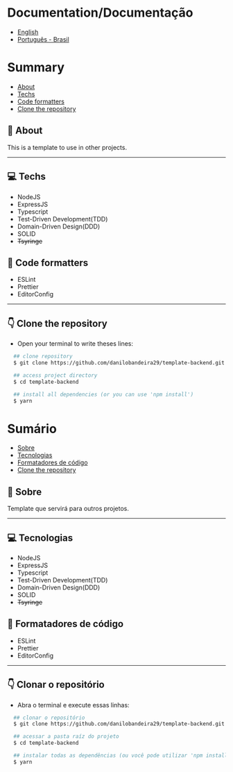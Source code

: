 # Documentation/Documentação
- [English](#-Summary)
- [Português - Brasil](#-Sumário)

# Summary
- [About](#-About)
- [Techs](#-Techs)
- [Code formatters](#-Code-formatters)
- [Clone the repository](#-Clone-the-repository)

## 📝 About
This is a template to use in other projects.

---

## 💻 Techs
- NodeJS
- ExpressJS
- Typescript
- Test-Driven Development(TDD)
- Domain-Driven Design(DDD)
- SOLID
- <s>Tsyringe</s>

## 💅 Code formatters
- ESLint
- Prettier
- EditorConfig

---

## 👇 Clone the repository
- Open your terminal to write theses lines:
```bash
  ## clone repository
  $ git clone https://github.com/danilobandeira29/template-backend.git

  ## access project directory
  $ cd template-backend

  ## install all dependencies (or you can use 'npm install')
  $ yarn

```
# Sumário
- [Sobre](#-Sobre)
- [Tecnologias](#-Tecnologias)
- [Formatadores de código](#-Formatadores-de-código)
- [Clone the repository](#-Clone-the-repository)

## 📝 Sobre
Template que servirá para outros projetos.

---

## 💻 Tecnologias
- NodeJS
- ExpressJS
- Typescript
- Test-Driven Development(TDD)
- Domain-Driven Design(DDD)
- SOLID
- <s>Tsyringe</s>

## 💅 Formatadores de código
- ESLint
- Prettier
- EditorConfig

---

## 👇 Clonar o repositório
- Abra o terminal e execute essas linhas:
```bash
  ## clonar o repositório
  $ git clone https://github.com/danilobandeira29/template-backend.git

  ## acessar a pasta raíz do projeto
  $ cd template-backend

  ## instalar todas as dependências (ou você pode utilizar 'npm install')
  $ yarn

```
